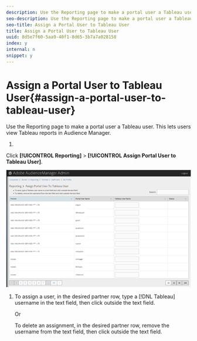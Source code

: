 ```yaml
---
description: Use the Reporting page to make a portal user a Tableau user. This lets users view Tableau reports in Audience Manager.
seo-description: Use the Reporting page to make a portal user a Tableau user. This lets users view Tableau reports in Audience Manager.
seo-title: Assign a Portal User to Tableau User
title: Assign a Portal User to Tableau User
uuid: 8d5e7f60-5aa9-40f1-8d65-3b7a7a028158
index: y
internal: n
snippet: y
---
```


# Assign a Portal User to Tableau User{#assign-a-portal-user-to-tableau-user}

Use the Reporting page to make a portal user a Tableau user. This lets users view Tableau reports in Audience Manager.

1. 

   <!-- 

t_tabeau.xml

 -->

   Click **[!UICONTROL Reporting]** > **[!UICONTROL Assign Portal User to Tableau User]**.

   ![](assets/tableau.png)

1. To assign a user, in the desired partner row, type a [!DNL Tableau] username in the text field, then click outside the text field.

   Or

   To delete an assignment, in the desired partner row, remove the username from the text field, then click outside the text field. 
